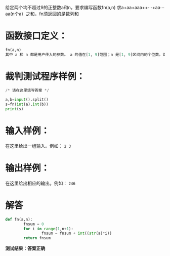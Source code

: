 给定两个均不超过9的正整数a和n，要求编写函数fn(a,n) 求a+aa+aaa++⋯+aa⋯aa(n个a）之和，fn须返回的是数列和
# 函数接口定义：
```python
fn(a,n)
其中 a 和 n 都是用户传入的参数。 a 的值在[1, 9]范围；n 是[1, 9]区间内的个位数。函数须返回级数和
```
# 裁判测试程序样例：
```python
/* 请在这里填写答案 */
		 
a,b=input().split()
s=fn(int(a),int(b))
print(s)
```
# 输入样例：
在这里给出一组输入。例如：
`2 3`
# 输出样例：
在这里给出相应的输出。例如：
`246`
# 解答
```python
def fn(a,n):
        fnsum = 0
        for i in range(1,n+1):
                fnsum = fnsum + int((str(a)*i))
        return fnsum
```
**测试结果：答案正确**

